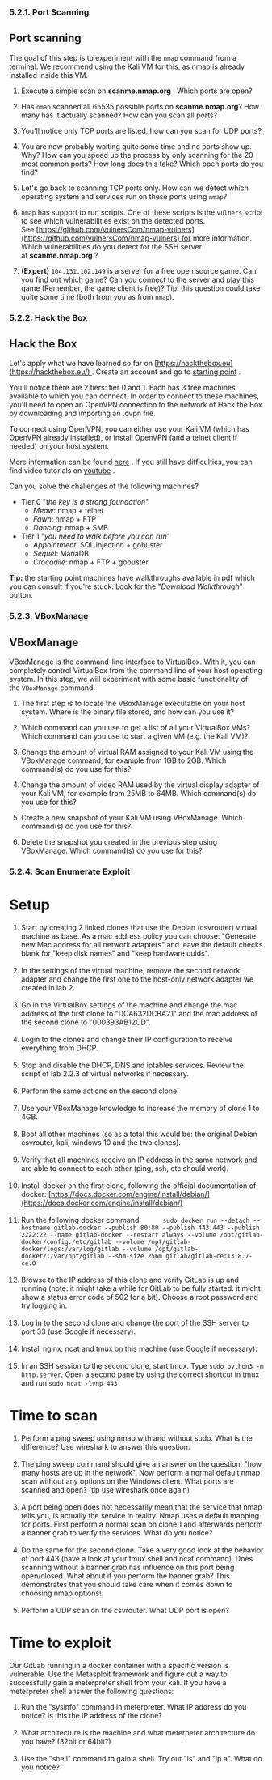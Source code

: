 
### 5.2.1. Port Scanning

## Port scanning

The goal of this step is to experiment with the `nmap` command from a terminal. We recommend using the Kali VM for this, as nmap is already installed inside this VM.

1.  Execute a simple scan on **scanme.nmap.org** . Which ports are open?
    
2.  Has `nmap` scanned all 65535 possible ports on **scanme.nmap.org**? How many has it actually scanned? How can you scan all ports?
    
3.  You'll notice only TCP ports are listed, how can you scan for UDP ports?
    
4.  You are now probably waiting quite some time and no ports show up. Why? How can you speed up the process by only scanning for the 20 most common ports? How long does this take? Which open ports do you find?
    
5.  Let's go back to scanning TCP ports only. How can we detect which operating system and services run on these ports using `nmap`?
    
6.  `nmap` has support to run scripts. One of these scripts is the `vulners` script to see which vulnerabilities exist on the detected ports. See [https://github.com/vulnersCom/nmap-vulners](https://github.com/vulnersCom/nmap-vulners) for more information. Which vulnerabilities do you detect for the SSH server at **scanme.nmap.org** ?
    
7.  **(Expert)** `104.131.102.149` is a server for a free open source game. Can you find out which game? Can you connect to the server and play this game (Remember, the game client is free)? Tip: this question could take quite some time (both from you as from `nmap`).

### 5.2.2. Hack the Box

## Hack the Box

Let's apply what we have learned so far on [https://hackthebox.eu](https://hackthebox.eu/) . Create an account and go to [starting point](https://app.hackthebox.eu/starting-point) .

You'll notice there are 2 tiers: tier 0 and 1. Each has 3 free machines available to which you can connect. In order to connect to these machines, you'll need to open an OpenVPN connection to the network of Hack the Box by downloading and importing an .ovpn file.

To connect using OpenVPN, you can either use your Kali VM (which has OpenVPN already installed), or install OpenVPN (and a telnet client if needed) on your host system.

More information can be found [here](https://help.hackthebox.eu/en/articles/5185687-gs-introduction-to-lab-access) . If you still have difficulties, you can find video tutorials on [youtube](https://www.youtube.com/watch?v=t61ibWfpmUI) .

Can you solve the challenges of the following machines?

-   Tier 0 "_the key is a strong foundation_"
    -   _Meow_: nmap + telnet
    -   _Fawn_: nmap + FTP
    -   _Dancing_: nmap + SMB
-   Tier 1 "_you need to walk before you can run_"
    -   _Appointment_: SQL injection + gobuster
    -   _Sequel_: MariaDB
    -   _Crocodile_: nmap + FTP + gobuster

**Tip:** the starting point machines have walkthroughs available in pdf which you can consult if you're stuck. Look for the "_Download Walkthrough_" button.

### 5.2.3. VBoxManage

## VBoxManage

VBoxManage is the command-line interface to VirtualBox. With it, you can completely control VirtualBox from the command line of your host operating system. In this step, we will experiment with some basic functionality of the `VBoxManage` command.

1.  The first step is to locate the VBoxManage executable on your host system. Where is the binary file stored, and how can you use it?
    
2.  Which command can you use to get a list of all your VirtualBox VMs? Which command can you use to start a given VM (e.g. the Kali VM)?
    
3.  Change the amount of virtual RAM assigned to your Kali VM using the VBoxManage command, for example from 1GB to 2GB. Which command(s) do you use for this?
    
4.  Change the amount of video RAM used by the virtual display adapter of your Kali VM, for example from 25MB to 64MB. Which command(s) do you use for this?
    
5.  Create a new snapshot of your Kali VM using VBoxManage. Which command(s) do you use for this?
    
6.  Delete the snapshot you created in the previous step using VBoxManage. Which command(s) do you use for this?

### 5.2.4. Scan Enumerate Exploit

# Setup

1.  Start by creating 2 linked clones that use the Debian (csvrouter) virtual machine as base. As a mac address policy you can choose: "Generate new Mac address for all network adapters" and leave the default checks blank for "keep disk names" and "keep hardware uuids".  
     
2.  In the settings of the virtual machine, remove the second network adapter and change the first one to the host-only network adapter we created in lab 2.  
     
3.  Go in the VirtualBox settings of the machine and change the mac address of the first clone to "DCA632DCBA21" and the mac address of the second clone to "000393AB12CD".  
     
4.  Login to the clones and change their IP configuration to receive everything from DHCP.  
     
5.  Stop and disable the DHCP, DNS and iptables services. Review the script of lab 2.2.3 of virtual networks if necessary.  
     
6.  Perform the same actions on the second clone.  
     
7.  Use your VBoxManage knowledge to increase the memory of clone 1 to 4GB.  
     
8.  Boot all other machines (so as a total this would be: the original Debian csvrouter, kali, windows 10 and the two clones).  
     
9.  Verify that all machines receive an IP address in the same network and are able to connect to each other (ping, ssh, etc should work).  
     
10.  Install docker on the first clone, following the official documentation of docker: [https://docs.docker.com/engine/install/debian/](https://docs.docker.com/engine/install/debian/)  
     
11.  Run the following docker command:`      sudo docker run --detach --hostname gitlab-docker --publish 80:80 --publish 443:443 --publish 2222:22 --name gitlab-docker --restart always --volume /opt/gitlab-docker/config:/etc/gitlab --volume /opt/gitlab-docker/logs:/var/log/gitlab --volume /opt/gitlab-docker/:/var/opt/gitlab --shm-size 256m gitlab/gitlab-ce:13.8.7-ce.0`  
     
12.  Browse to the IP address of this clone and verify GitLab is up and running (note: it might take a while for GitLab to be fully started: it might show a status error code of 502 for a bit). Choose a root password and try logging in.  
     
13.  Log in to the second clone and change the port of the SSH server to port 33 (use Google if necessary).  
     
14.  Install nginx, ncat and tmux on this machine (use Google if necessary).  
     
15.  In an SSH session to the second clone, start tmux. Type `sudo python3 -m http.server`. Open a second pane by using the correct shortcut in tmux and run `sudo ncat -lvnp 443`

# Time to scan

1.  Perform a ping sweep using nmap with and without sudo. What is the difference? Use wireshark to answer this question.  
     
2.  The ping sweep command should give an answer on the question: "how many hosts are up in the network". Now perform a normal default nmap scan without any options on the Windows client. What ports are scanned and open? (tip use wireshark once again)  
     
3.  A port being open does not necessarily mean that the service that nmap tells you, is actually the service in reality. Nmap uses a default mapping for ports. First perform a normal scan on clone 1 and afterwards perform a banner grab to verify the services. What do you notice?  
     
4.  Do the same for the second clone. Take a very good look at the behavior of port 443 (have a look at your tmux shell and ncat command). Does scanning without a banner grab has influence on this port being open/closed. What about if you perform the banner grab? This demonstrates that you should take care when it comes down to choosing nmap options!  
     
5.  Perform a UDP scan on the csvrouter. What UDP port is open?

# Time to exploit

Our GitLab running in a docker container with a specific version is vulnerable. Use the Metasploit framework and figure out a way to successfully gain a meterpreter shell from your kali. If you have a meterpreter shell answer the following questions:

1.  Run the "sysinfo" command in meterpreter. What IP address do you notice? Is this the IP address of the clone?  
     
2.  What architecture is the machine and what meterpeter architecture do you have? (32bit or 64bit?)  
     
3.  Use the "shell" command to gain a shell. Try out "ls" and "ip a". What do you notice?